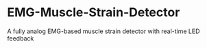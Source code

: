 # EMG-Muscle-Strain-Detector
A fully analog EMG-based muscle strain detector with real-time LED feedback
